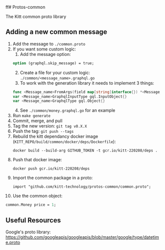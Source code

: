 ff# Protos-common

The Kitt common proto library

## Adding a new common message
1. Add the message to `./common.proto`
2. If you want some custom logic:
   1. Add the message option:
    ```protobuf
    option (graphql.skip_message) = true;
    ```
   2. Create a file for your custom logic: `./common/<message_name>.graphql.go`
   3. To work with the generation library it needs to implement 3 things:
    ```go
    func <Message_name>FromArgs(field map[string]interface{}) *<Message_name> {}
    var <Message_name>GraphqlInputType gql.InputObject{}
    var <Message_name>GraphqlType gql.Object{}
    ```
   4. See `./common/money.graphql.go` for an example
3. Run `make generate`
4. Commit, merge, and pull
5. Tag the new version: `git tag v0.X.X`
6. Push the tag: `git push --tags`
7. Rebuild the kitt dependancy docker image (`KITT_REPO/build/common/docker/deps/Dockerfile`):
   ```
   docker build --build-arg GITHUB_TOKEN -t gcr.io/kitt-220208/deps .
   ```
8. Push that docker image:
   ```
   docker push gcr.io/kitt-220208/deps
   ```
9. Import the common package in a proto:
   ```
   import "github.com/kitt-technology/protos-common/common.proto";
   ```
10. Use the common object:
   ```protobuf
   common.Money price = 1;
   ```


## Useful Resources
Google's proto library:
https://github.com/googleapis/googleapis/blob/master/google/type/datetime.proto
